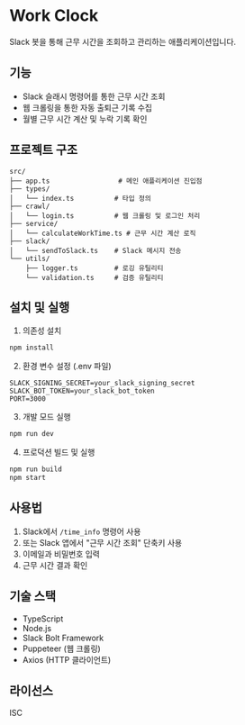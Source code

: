 # Work Clock

Slack 봇을 통해 근무 시간을 조회하고 관리하는 애플리케이션입니다.

## 기능

- Slack 슬래시 명령어를 통한 근무 시간 조회
- 웹 크롤링을 통한 자동 출퇴근 기록 수집
- 월별 근무 시간 계산 및 누락 기록 확인

## 프로젝트 구조

```
src/
├── app.ts                 # 메인 애플리케이션 진입점
├── types/
│   └── index.ts          # 타입 정의
├── crawl/
│   └── login.ts          # 웹 크롤링 및 로그인 처리
├── service/
│   └── calculateWorkTime.ts # 근무 시간 계산 로직
├── slack/
│   └── sendToSlack.ts    # Slack 메시지 전송
└── utils/
    ├── logger.ts         # 로깅 유틸리티
    └── validation.ts     # 검증 유틸리티
```

## 설치 및 실행

1. 의존성 설치
```bash
npm install
```

2. 환경 변수 설정 (.env 파일)
```
SLACK_SIGNING_SECRET=your_slack_signing_secret
SLACK_BOT_TOKEN=your_slack_bot_token
PORT=3000
```

3. 개발 모드 실행
```bash
npm run dev
```

4. 프로덕션 빌드 및 실행
```bash
npm run build
npm start
```

## 사용법

1. Slack에서 `/time_info` 명령어 사용
2. 또는 Slack 앱에서 "근무 시간 조회" 단축키 사용
3. 이메일과 비밀번호 입력
4. 근무 시간 결과 확인

## 기술 스택

- TypeScript
- Node.js
- Slack Bolt Framework
- Puppeteer (웹 크롤링)
- Axios (HTTP 클라이언트)

## 라이선스

ISC